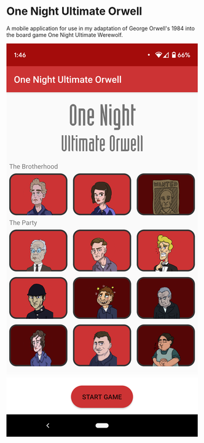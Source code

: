 # One Night Ultimate Orwell
A mobile application for use in my adaptation of George Orwell's 1984 into the board game One Night Ultimate Werewolf.

<img src="repo/Screenshot1.png">
